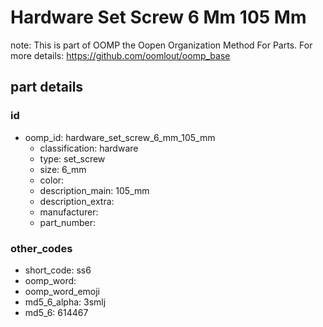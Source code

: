 # Hardware Set Screw 6 Mm 105 Mm  

note: This is part of OOMP the Oopen Organization Method For Parts. For more details: https://github.com/oomlout/oomp_base

##  part details





### id
* oomp_id: hardware_set_screw_6_mm_105_mm
  * classification: hardware
  * type: set_screw
  * size: 6_mm
  * color: 
  * description_main: 105_mm
  * description_extra: 
  * manufacturer: 
  * part_number: 

### other_codes
* short_code: ss6
* oomp_word: 
* oomp_word_emoji 
* md5_6_alpha: 3smlj
* md5_6: 614467
